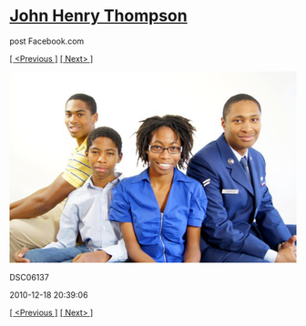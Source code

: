 # [John Henry Thompson](../README.md)
post Facebook.com

[[ <Previous ]](2010-12-18-40.md) [[ Next> ]](2010-12-18-42.md)

[![](../media/2010-12-18/Fam-2010-DSC06137.jpg)](../README.md)

DSC06137

2010-12-18 20:39:06

[[ <Previous ]](2010-12-18-40.md) [[ Next> ]](2010-12-18-42.md)